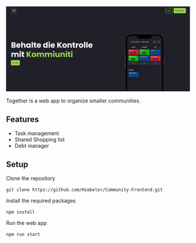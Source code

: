 ![Screenshot home](https://github.com/Hiebeler/Community-Frontend/blob/7cfec54975e4c147f629a67853a2e72a07058c63/src/assets/images/screenshot-home.png)

Together is a web app to organize smaller communities.

## Features
- Task management
- Shared Shopping list
- Debt manager

## Setup

Clone the repository

```
git clone https://github.com/Hiebeler/Community-Frontend.git
```

Install the required packages

```
npm install
```

Run the web app

```
npm run start
```

